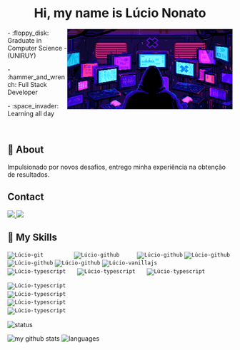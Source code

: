 <h1 align="center">Hi, my name is Lúcio Nonato</h1>

<img align="right" alt="All-screens" height="180" width="370" src="./all-screen.gif">

<div align="left"> 
- :floppy_disk: Graduate in Computer Science - (UNIRUY) </p>
- :hammer_and_wrench: Full Stack Developer </p>
- :space_invader: Learning all day</p>
</div> 
&nbsp;

## 🔬 About
<div>
  Impulsionado por novos desafios, entrego minha experiência na obtenção de resultados.
</div>  

## Contact
<div>
  <a href="https://www.linkedin.com/in/lucio-nonato/" target="_blank">
    <img src="https://img.shields.io/badge/-LinkedIn-%230077B5?style=for-the-badge&logo=linkedin&logoColor=white">
  </a>
  <a href="https://n0n4t0.github.io/lnoliveira/" target="_blank">
    <img src="https://img.shields.io/badge/site-10B420.svg?style=for-the-badge&logo=github">
  </a>
</div>  

  
## 🚀 My Skills
<div style="display: inline_block">
  <code><img align="center" alt="Lúcio-git" height="30" width="40" src="https://cdn.jsdelivr.net/gh/devicons/devicon/icons/git/git-original-wordmark.svg">         </code>
  <code><img align="center" alt="Lúcio-github" height="30" width="40" src="https://cdn.jsdelivr.net/gh/devicons/devicon/icons/github/github-original-wordmark.svg">     </code>
  <code><img align="center" alt="Lúcio-github" height="30" width="40" src="https://cdn.jsdelivr.net/gh/devicons/devicon/icons/html5/html5-original.svg"></code>
  <code><img align="center" alt="Lúcio-github" height="30" width="40" src="https://cdn.jsdelivr.net/gh/devicons/devicon/icons/css3/css3-original.svg"></code>
  <code><img align="center" alt="Lúcio-github" height="30" width="40" src="https://cdn.jsdelivr.net/gh/devicons/devicon/icons/sass/sass-original.svg"></code>
  <code><img align="center" alt="Lúcio-github" height="30" width="40" src="https://cdn.jsdelivr.net/gh/devicons/devicon/icons/less/less-plain-wordmark.svg"></code> 
  <code><img align="center" alt="Lúcio-vanillajs" height="30" width="40" src="https://cdn.jsdelivr.net/gh/devicons/devicon/icons/javascript/javascript-original.svg">     </code>
  <code><img align="center" alt="Lúcio-typescript" height="30" width="40" src="https://cdn.jsdelivr.net/gh/devicons/devicon/icons/typescript/typescript-original.svg">   </code>
  <code><img align="center" alt="Lúcio-typescript" height="30" width="40" src="https://cdn.jsdelivr.net/gh/devicons/devicon/icons/nodejs/nodejs-plain-wordmark.svg">   </code>
  <code><img align="center" alt="Lúcio-typescript" height="30" width="40" src="https://cdn.jsdelivr.net/gh/devicons/devicon/icons/react/react-original.svg">   </code>
  
  <code><img align="center" alt="Lúcio-typescript" height="30" width="40" src="https://cdn.jsdelivr.net/gh/devicons/devicon/icons/python/python-original.svg">   </code>
  <code><img align="center" alt="Lúcio-typescript" height="30" width="40" src="https://cdn.jsdelivr.net/gh/devicons/devicon/icons/vscode/vscode-original.svg">   </code>
  <code><img align="center" alt="Lúcio-typescript" height="30" width="40" src="https://cdn.jsdelivr.net/gh/devicons/devicon/icons/postgresql/postgresql-original-wordmark.svg">   </code>
  <code><img align="center" alt="Lúcio-typescript" height="30" width="40" src="https://cdn.jsdelivr.net/gh/devicons/devicon/icons/mysql/mysql-original-wordmark.svg">   </code>
</div> 

<p align="start"> 
   <img src="https://github-profile-trophy.vercel.app/?username=N0N4T0&&column=7&theme=onedark" alt="status"  />
</p>
 
<p align="start">
   <img src="https://github-readme-stats.vercel.app/api/top-langs/?username=N0N4T0&layout=compact&theme=darcula" alt="my github stats" width="380"/>&nbsp;<img src="https://github-readme-stats.vercel.app/api?username=N0N4T0&show_icons=true&theme=darcula" alt="languages" height="180"/>
</p>

<!-- ![StyledComponents](https://img.shields.io/badge/styled--components-3c3c3c?style=for-the-badge&logo=styled-components&logoColor=DB7093) -->

 
